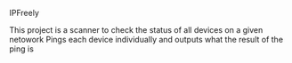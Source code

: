 IPFreely

This project is a scanner to check the status of all devices on a given netowork
Pings each device individually and outputs what the result of the ping is
